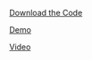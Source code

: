 
[Download the Code](https://github.com/BarbaraAngelesOrtiz/NASA-SPACE-APPS-2021/files/9543862/Terminado1-20211004T005058Z-001.zip)

[Demo](http://www.retsagames.com/Friends/SpaceCollector/index.html)

[Video](https://user-images.githubusercontent.com/105976212/189556773-3e216d0f-3a76-4729-a2a4-4be25b230952.mp4)
